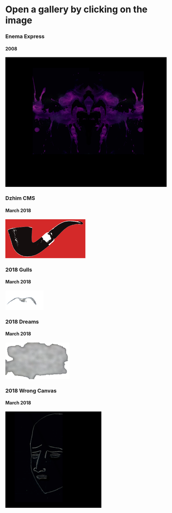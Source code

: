# Open a gallery by clicking on the image

### Enema Express
#### 2008
[![2008-enema-express](2008-enema-express/ink/purple/800x/Duplicate-State.png)](2008-enema-express/README.md)

### Dzhim CMS
#### March 2018
[![Dzhim CMS](20180305-dzhim-cms/images/250x/bg-colored/red-black.png)](20180305-dzhim-cms/README.md)

### 2018 Gulls
#### March 2018
[![Gulls](20180315-gulls/gulls-250ms.gif)](20180315-gulls/README.md)

### 2018 Dreams
#### March 2018
[![Dreams](20180316-dreams/gifs/d3.gif)](20180316-dreams/README.md)

### 2018 Wrong Canvas
#### March 2018
[![Wrong canvas](20180327-wrong-canvas/canvas.png)](20180327-wrong-canvas)
